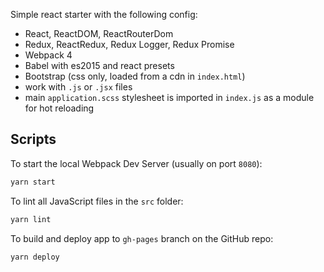 Simple react starter with the following config:

- React, ReactDOM, ReactRouterDom
- Redux, ReactRedux, Redux Logger, Redux Promise
- Webpack 4
- Babel with es2015 and react presets
- Bootstrap (css only, loaded from a cdn in `index.html`)
- work with `.js` or `.jsx` files
- main `application.scss` stylesheet is imported in `index.js` as a module for hot reloading

## Scripts

To start the local Webpack Dev Server (usually on port `8080`):

```bash
yarn start
```

To lint all JavaScript files in the `src` folder:

```bash
yarn lint
```

To build and deploy app to `gh-pages` branch on the GitHub repo:

```bash
yarn deploy
```
